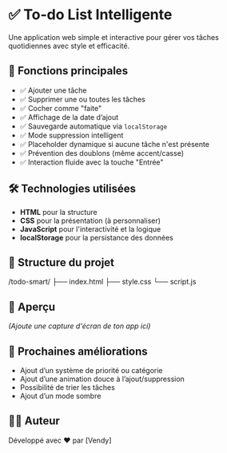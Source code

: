 # ✅ To-do List Intelligente

Une application web simple et interactive pour gérer vos tâches quotidiennes avec style et efficacité.

## 🚀 Fonctions principales

- ✅ Ajouter une tâche
- ✅ Supprimer une ou toutes les tâches
- ✅ Cocher comme "faite"
- ✅ Affichage de la date d’ajout
- ✅ Sauvegarde automatique via `localStorage`
- ✅ Mode suppression intelligent
- ✅ Placeholder dynamique si aucune tâche n'est présente
- ✅ Prévention des doublons (même accent/casse)
- ✅ Interaction fluide avec la touche "Entrée"

## 🛠️ Technologies utilisées

- **HTML** pour la structure
- **CSS** pour la présentation (à personnaliser)
- **JavaScript** pour l'interactivité et la logique
- **localStorage** pour la persistance des données

## 📁 Structure du projet
/todo-smart/ ├── index.html ├── style.css └── script.js

## 📸 Aperçu

*(Ajoute une capture d'écran de ton app ici)*

## 🤔 Prochaines améliorations

- Ajout d’un système de priorité ou catégorie
- Ajout d’une animation douce à l’ajout/suppression
- Possibilité de trier les tâches
- Ajout d’un mode sombre

## 👨‍💻 Auteur

Développé avec ❤️ par [Vendy]